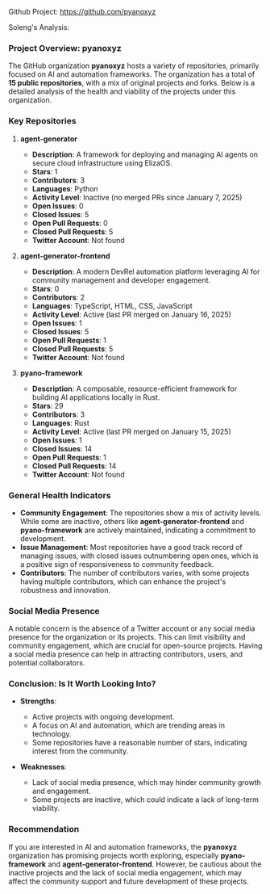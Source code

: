 Github Project: https://github.com/pyanoxyz

Soleng's Analysis:

### Project Overview: pyanoxyz

The GitHub organization **pyanoxyz** hosts a variety of repositories, primarily focused on AI and automation frameworks. The organization has a total of **15 public repositories**, with a mix of original projects and forks. Below is a detailed analysis of the health and viability of the projects under this organization.

### Key Repositories

1. **agent-generator**
   - **Description**: A framework for deploying and managing AI agents on secure cloud infrastructure using ElizaOS.
   - **Stars**: 1
   - **Contributors**: 3
   - **Languages**: Python
   - **Activity Level**: Inactive (no merged PRs since January 7, 2025)
   - **Open Issues**: 0
   - **Closed Issues**: 5
   - **Open Pull Requests**: 0
   - **Closed Pull Requests**: 5
   - **Twitter Account**: Not found

2. **agent-generator-frontend**
   - **Description**: A modern DevRel automation platform leveraging AI for community management and developer engagement.
   - **Stars**: 0
   - **Contributors**: 2
   - **Languages**: TypeScript, HTML, CSS, JavaScript
   - **Activity Level**: Active (last PR merged on January 16, 2025)
   - **Open Issues**: 1
   - **Closed Issues**: 5
   - **Open Pull Requests**: 1
   - **Closed Pull Requests**: 5
   - **Twitter Account**: Not found

3. **pyano-framework**
   - **Description**: A composable, resource-efficient framework for building AI applications locally in Rust.
   - **Stars**: 29
   - **Contributors**: 3
   - **Languages**: Rust
   - **Activity Level**: Active (last PR merged on January 15, 2025)
   - **Open Issues**: 1
   - **Closed Issues**: 14
   - **Open Pull Requests**: 1
   - **Closed Pull Requests**: 14
   - **Twitter Account**: Not found

### General Health Indicators

- **Community Engagement**: The repositories show a mix of activity levels. While some are inactive, others like **agent-generator-frontend** and **pyano-framework** are actively maintained, indicating a commitment to development.
- **Issue Management**: Most repositories have a good track record of managing issues, with closed issues outnumbering open ones, which is a positive sign of responsiveness to community feedback.
- **Contributors**: The number of contributors varies, with some projects having multiple contributors, which can enhance the project's robustness and innovation.

### Social Media Presence

A notable concern is the absence of a Twitter account or any social media presence for the organization or its projects. This can limit visibility and community engagement, which are crucial for open-source projects. Having a social media presence can help in attracting contributors, users, and potential collaborators.

### Conclusion: Is It Worth Looking Into?

- **Strengths**:
  - Active projects with ongoing development.
  - A focus on AI and automation, which are trending areas in technology.
  - Some repositories have a reasonable number of stars, indicating interest from the community.

- **Weaknesses**:
  - Lack of social media presence, which may hinder community growth and engagement.
  - Some projects are inactive, which could indicate a lack of long-term viability.

### Recommendation

If you are interested in AI and automation frameworks, the **pyanoxyz** organization has promising projects worth exploring, especially **pyano-framework** and **agent-generator-frontend**. However, be cautious about the inactive projects and the lack of social media engagement, which may affect the community support and future development of these projects.